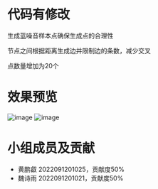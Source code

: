 # 代码有修改
生成蓝噪音样本点确保生成点的合理性

节点之间根据距离生成边并限制边的条数，减少交叉

点数量增加为20个

# 效果预览
![image](https://github.com/user-attachments/assets/171a8961-57e6-408f-9488-19184e2764d4)
![image](https://github.com/user-attachments/assets/dfa995e1-a172-4e4c-9891-51816cc5ce21)

# 小组成员及贡献
- 黄鹏叡 2022091201025，贡献度50%
- 魏诗雨 2022091201021，贡献度50%


